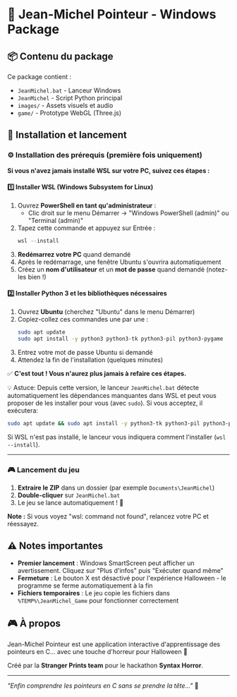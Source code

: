 # 🎃 Jean-Michel Pointeur - Windows Package

## 📦 Contenu du package

Ce package contient :
- `JeanMichel.bat` - Lanceur Windows
- `JeanMichel` - Script Python principal
- `images/` - Assets visuels et audio
- `game/` - Prototype WebGL (Three.js)

## 🚀 Installation et lancement

### ⚙️ Installation des prérequis (première fois uniquement)

**Si vous n'avez jamais installé WSL sur votre PC, suivez ces étapes :**

#### 1️⃣ Installer WSL (Windows Subsystem for Linux)
1. Ouvrez **PowerShell en tant qu'administrateur** :
   - Clic droit sur le menu Démarrer → "Windows PowerShell (admin)" ou "Terminal (admin)"
2. Tapez cette commande et appuyez sur Entrée :
   ```powershell
   wsl --install
   ```
3. **Redémarrez votre PC** quand demandé
4. Après le redémarrage, une fenêtre Ubuntu s'ouvrira automatiquement
5. Créez un **nom d'utilisateur** et un **mot de passe** quand demandé (notez-les bien !)

#### 2️⃣ Installer Python 3 et les bibliothèques nécessaires
1. Ouvrez **Ubuntu** (cherchez "Ubuntu" dans le menu Démarrer)
2. Copiez-collez ces commandes une par une :
   ```bash
   sudo apt update
   sudo apt install -y python3 python3-tk python3-pil python3-pygame
   ```
3. Entrez votre mot de passe Ubuntu si demandé
4. Attendez la fin de l'installation (quelques minutes)

✅ **C'est tout ! Vous n'aurez plus jamais à refaire ces étapes.**

💡 Astuce: Depuis cette version, le lanceur `JeanMichel.bat` détecte automatiquement les dépendances manquantes dans WSL et peut vous proposer de les installer pour vous (avec `sudo`). Si vous acceptez, il exécutera:

```bash
sudo apt update && sudo apt install -y python3-tk python3-pil python3-pygame
```

Si WSL n'est pas installé, le lanceur vous indiquera comment l'installer (`wsl --install`).

---

### 🎮 Lancement du jeu
1. **Extraire le ZIP** dans un dossier (par exemple `Documents\JeanMichel`)
2. **Double-cliquer** sur `JeanMichel.bat`
3. Le jeu se lance automatiquement ! 🎃

**Note :** Si vous voyez "wsl: command not found", relancez votre PC et réessayez.

## ⚠️ Notes importantes

- **Premier lancement** : Windows SmartScreen peut afficher un avertissement. Cliquez sur "Plus d'infos" puis "Exécuter quand même"
- **Fermeture** : Le bouton X est désactivé pour l'expérience Halloween - le programme se ferme automatiquement à la fin
- **Fichiers temporaires** : Le jeu copie les fichiers dans `%TEMP%\JeanMichel_Game` pour fonctionner correctement

## 🎮 À propos

Jean-Michel Pointeur est une application interactive d'apprentissage des pointeurs en C... avec une touche d'horreur pour Halloween 🎃

Créé par la **Stranger Prints team** pour le hackathon **Syntax Horror**.

---

*"Enfin comprendre les pointeurs en C sans se prendre la tête..."* 👻
